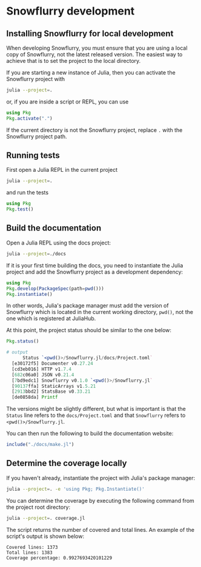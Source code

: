 # Snowflurry development

## Installing Snowflurry for local development

When developing Snowflurry, you must ensure that you are using a local copy of Snowflurry,
not the latest released version. The easiest way to achieve that is to set the project to
the local directory.

If you are starting a new instance of Julia, then you can activate the Snowflurry project
with

```bash
julia --project=.
```

or, if you are inside a script or REPL, you can use

```julia
using Pkg
Pkg.activate(".")
```

If the current directory is not the Snowflurry project, replace `.` with the Snowflurry
project path.


## Running tests

First open a Julia REPL in the current project

```bash
julia --project=.
```

and run the tests

```julia
using Pkg
Pkg.test()
```

## Build the documentation

Open a Julia REPL using the docs project:

```bash
julia --project=./docs
```

If it is your first time building the docs, you need to instantiate the Julia project and
add the Snowflurry project as a development dependency:

```julia
using Pkg
Pkg.develop(PackageSpec(path=pwd()))
Pkg.instantiate()
```
In other words, Julia's package manager must add the version of Snowflurry which is located
in the current working directory, `pwd()`, not the one which is registered at JuliaHub.

At this point, the project status should be similar to the one below:

```julia
Pkg.status()

# output
      Status `<pwd()>/Snowflurry.jl/docs/Project.toml`
  [e30172f5] Documenter v0.27.24
  [cd3eb016] HTTP v1.7.4
  [682c06a0] JSON v0.21.4
  [7bd9edc1] Snowflurry v0.1.0 `<pwd()>/Snowflurry.jl`
  [90137ffa] StaticArrays v1.5.21
  [2913bbd2] StatsBase v0.33.21
  [de0858da] Printf
```
The versions might be slightly different, but what is important is that the `Status` line
refers to the `docs/Project.toml` and that `Snowflurry` refers to `<pwd()>/Snowflurry.jl`.

You can then run the following to build the documentation website:

```julia
include("./docs/make.jl")
```

## Determine the coverage locally

If you haven't already, instantiate the project with Julia's package manager:

```bash
julia --project=. -e 'using Pkg; Pkg.Instantiate()'
```

You can determine the coverage by executing the following command from the project
root directory:

```bash
julia --project=. coverage.jl
```

The script returns the number of covered and total lines. An example of the script's output
is shown below:

```text
Covered lines: 1373
Total lines: 1383
Coverage percentage: 0.9927693420101229
```
